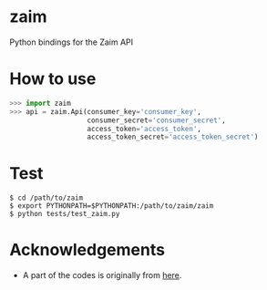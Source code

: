 # zaim
Python bindings for the Zaim API

# How to use
```python
>>> import zaim
>>> api = zaim.Api(consumer_key='consumer_key',
                   consumer_secret='consumer_secret',
                   access_token='access_token',
                   access_token_secret='access_token_secret')
```

# Test
```
$ cd /path/to/zaim
$ export PYTHONPATH=$PYTHONPATH:/path/to/zaim/zaim
$ python tests/test_zaim.py
```

# Acknowledgements
- A part of the codes is originally from [here](https://github.com/konomae/zaimpy).
